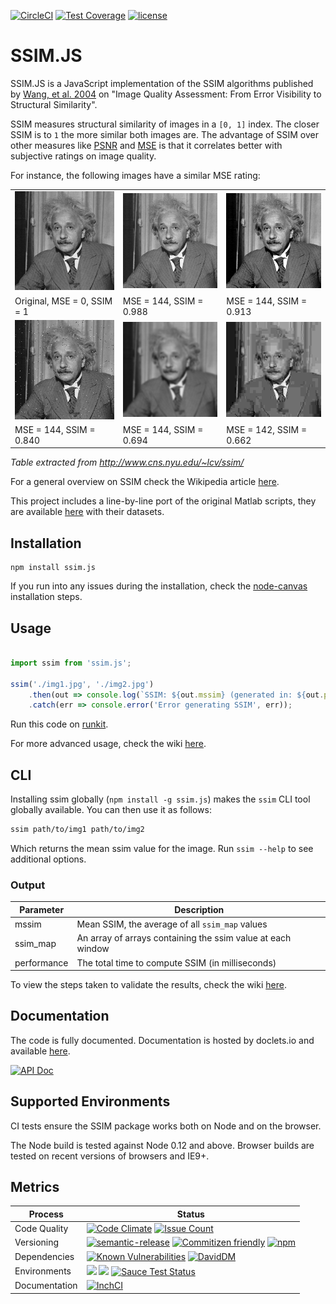 [![CircleCI](https://circleci.com/gh/obartra/ssim/tree/master.svg?style=shield)](https://circleci.com/gh/obartra/ssim/tree/master) [![Test Coverage](https://codeclimate.com/github/obartra/ssim/badges/coverage.svg)](https://codeclimate.com/github/obartra/ssim/coverage) [![license](https://img.shields.io/github/license/mashape/apistatus.svg)](https://opensource.org/licenses/MIT)

# SSIM.JS

SSIM.JS is a JavaScript implementation of the SSIM algorithms published by [Wang, et al. 2004](/assets/ssim.pdf) on "Image Quality Assessment: From Error Visibility to Structural Similarity".

SSIM measures structural similarity of images in a `[0, 1]` index. The closer SSIM is to `1` the more similar both images are. The advantage of SSIM over other measures like [PSNR](https://en.wikipedia.org/wiki/Peak_signal-to-noise_ratio) and [MSE](https://en.wikipedia.org/wiki/Mean_squared_error) is that it correlates better with subjective ratings on image quality.

For instance, the following images have a similar MSE rating:

|                                       |                                       |                                       |
| ------------------------------------  | ------------------------------------- | ------------------------------------- |
| ![](https://raw.githubusercontent.com/obartra/ssim/master/spec/samples/einstein/Q1.gif)    | ![](https://raw.githubusercontent.com/obartra/ssim/master/spec/samples/einstein/Q0988.gif) | ![](https://raw.githubusercontent.com/obartra/ssim/master/spec/samples/einstein/Q0913.gif) |
| Original, MSE = 0, SSIM = 1           | MSE = 144, SSIM = 0.988               | MSE = 144, SSIM = 0.913               |
| ![](https://raw.githubusercontent.com/obartra/ssim/master/spec/samples/einstein/Q0840.gif) | ![](https://raw.githubusercontent.com/obartra/ssim/master/spec/samples/einstein/Q0694.gif) | ![](https://raw.githubusercontent.com/obartra/ssim/master/spec/samples/einstein/Q0662.gif) |
| MSE = 144, SSIM = 0.840               | MSE = 144, SSIM = 0.694               | MSE = 142, SSIM = 0.662               |

*Table extracted from http://www.cns.nyu.edu/~lcv/ssim/*

For a general overview on SSIM check the Wikipedia article [here](https://en.wikipedia.org/wiki/Structural_similarity).

This project includes a line-by-line port of the original Matlab scripts, they are available [here](https://ece.uwaterloo.ca/~z70wang/research/iwssim/) with their datasets.

## Installation

```shell
npm install ssim.js
```

If you run into any issues during the installation, check the [node-canvas](https://github.com/Automattic/node-canvas#installation) installation steps.

## Usage

```javascript

import ssim from 'ssim.js';

ssim('./img1.jpg', './img2.jpg')
	.then(out => console.log(`SSIM: ${out.mssim} (generated in: ${out.performance}ms)`))
	.catch(err => console.error('Error generating SSIM', err));
```
Run this code on [runkit](https://runkit.com/obartra/runkit-npm-ssim-js).

For more advanced usage, check the wiki [here](https://github.com/obartra/ssim/wiki/Usage).

## CLI

Installing ssim globally (`npm install -g ssim.js`) makes the `ssim` CLI tool globally available. You can then use it as follows:

```bash
ssim path/to/img1 path/to/img2
```

Which returns the mean ssim value for the image. Run `ssim --help` to see additional options.

### Output

| Parameter   | Description                                                 |
| ----------- | ----------------------------------------------------------- |
| mssim       | Mean SSIM, the average of all `ssim_map` values             |
| ssim_map    | An array of arrays containing the ssim value at each window |
| performance | The total time to compute SSIM (in milliseconds)            |

To view the steps taken to validate the results, check the wiki [here](https://github.com/obartra/ssim/wiki/Results-Validation).

## Documentation

The code is fully documented. Documentation is hosted by doclets.io and available [here](https://doclets.io/obartra/ssim/master).

[![API Doc](https://doclets.io/obartra/ssim/master.svg)](https://doclets.io/obartra/ssim/master)

## Supported Environments

CI tests ensure the SSIM package works both on Node and on the browser.

The Node build is tested against Node 0.12 and above. Browser builds are tested on recent versions of browsers and IE9+.

## Metrics

| Process       | Status    |
|---------------|-----------|
| Code Quality  | [![Code Climate](https://codeclimate.com/github/obartra/ssim/badges/gpa.svg)](https://codeclimate.com/github/obartra/ssim) [![Issue Count](https://codeclimate.com/github/obartra/ssim/badges/issue_count.svg)](https://codeclimate.com/github/obartra/ssim) |
| Versioning    | [![semantic-release](https://img.shields.io/badge/%20%20%F0%9F%93%A6%F0%9F%9A%80-semantic--release-e10079.svg)](https://github.com/semantic-release/semantic-release) [![Commitizen friendly](https://img.shields.io/badge/commitizen-friendly-brightgreen.svg)](http://commitizen.github.io/cz-cli/) [![npm](https://img.shields.io/npm/v/ssim.js.svg)](https://www.npmjs.com/package/ssim.js) |
| Dependencies  | [![Known Vulnerabilities](https://snyk.io/test/github/obartra/ssim/badge.svg)](https://snyk.io/test/github/obartra/ssim) [![DavidDM](https://david-dm.org/obartra/ssim.svg)](https://david-dm.org/obartra/ssim) |
| Environments  | ![](https://img.shields.io/badge/node-0.12-brightgreen.svg) ![](https://img.shields.io/badge/node-7.2-brightgreen.svg) [![Sauce Test Status](https://saucelabs.com/browser-matrix/saucessim.svg)](https://saucelabs.com/u/saucessim) |
| Documentation | [![InchCI](https://inch-ci.org/github/obartra/ssim.svg?branch=master)](https://inch-ci.org/github/obartra/ssim) |
